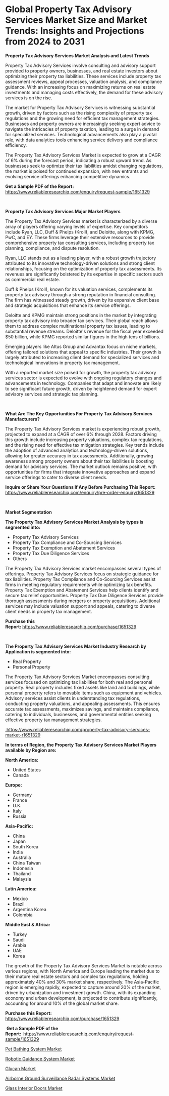 <p><h1>Global Property Tax Advisory Services Market Size and Market Trends: Insights and Projections from 2024 to 2031</h1></p><p><strong>Property Tax Advisory Services Market Analysis and Latest Trends</strong></p>
<p><p>Property Tax Advisory Services involve consulting and advisory support provided to property owners, businesses, and real estate investors about optimizing their property tax liabilities. These services include property tax assessment reviews, appeal processes, valuation analysis, and compliance guidance. With an increasing focus on maximizing returns on real estate investments and managing costs effectively, the demand for these advisory services is on the rise.</p><p>The market for Property Tax Advisory Services is witnessing substantial growth, driven by factors such as the rising complexity of property tax regulations and the growing need for efficient tax management strategies. Businesses and property owners are increasingly seeking expert advice to navigate the intricacies of property taxation, leading to a surge in demand for specialized services. Technological advancements also play a pivotal role, with data analytics tools enhancing service delivery and compliance efficiency.</p><p>The Property Tax Advisory Services Market is expected to grow at a CAGR of 6% during the forecast period, indicating a robust upward trend. As businesses seek to optimize their tax liabilities amidst changing regulations, the market is poised for continued expansion, with new entrants and evolving service offerings enhancing competitive dynamics.</p></p>
<p><strong>Get a Sample PDF of the Report:&nbsp;</strong> <a href="https://www.reliableresearchiq.com/enquiry/request-sample/1651329?utm_campaign=1121&utm_medium=2&utm_source=Github&utm_content=ia&utm_term=26092024&utm_id=property-tax-advisory-services">https://www.reliableresearchiq.com/enquiry/request-sample/1651329</a></p>
<p>&nbsp;</p>
<p><strong>Property Tax Advisory Services Major Market Players</strong></p>
<p><p>The Property Tax Advisory Services market is characterized by a diverse array of players offering varying levels of expertise. Key competitors include Ryan, LLC, Duff & Phelps (Kroll), and Deloitte, along with KPMG, PwC, and EY. These firms leverage their extensive resources to provide comprehensive property tax consulting services, including property tax planning, compliance, and dispute resolution.</p><p>Ryan, LLC stands out as a leading player, with a robust growth trajectory attributed to its innovative technology-driven solutions and strong client relationships, focusing on the optimization of property tax assessments. Its revenues are significantly bolstered by its expertise in specific sectors such as commercial real estate.</p><p>Duff & Phelps (Kroll), known for its valuation services, complements its property tax advisory through a strong reputation in financial consulting. The firm has witnessed steady growth, driven by its expansive client base and strategic acquisitions that enhance its service offerings.</p><p>Deloitte and KPMG maintain strong positions in the market by integrating property tax advisory into broader tax services. Their global reach allows them to address complex multinational property tax issues, leading to substantial revenue streams. Deloitte's revenue for the fiscal year exceeded $50 billion, while KPMG reported similar figures in the high tens of billions.</p><p>Emerging players like Altus Group and Advantax focus on niche markets, offering tailored solutions that appeal to specific industries. Their growth is largely attributed to increasing client demand for specialized services and technological innovations in property tax management.</p><p>With a reported market size poised for growth, the property tax advisory services sector is expected to evolve with ongoing regulatory changes and advancements in technology. Companies that adapt and innovate are likely to see significant future growth, driven by heightened demand for expert advisory services and strategic tax planning.</p></p>
<p>&nbsp;</p>
<p><strong>What Are The Key Opportunities For Property Tax Advisory Services Manufacturers?</strong></p>
<p><p>The Property Tax Advisory Services market is experiencing robust growth, projected to expand at a CAGR of over 6% through 2028. Factors driving this growth include increasing property valuations, complex tax regulations, and the rising need for effective tax mitigation strategies. Key trends include the adoption of advanced analytics and technology-driven solutions, allowing for greater accuracy in tax assessments. Additionally, growing awareness among property owners about their tax liabilities is boosting demand for advisory services. The market outlook remains positive, with opportunities for firms that integrate innovative approaches and expand service offerings to cater to diverse client needs.</p></p>
<p><strong>Inquire or Share Your Questions If Any Before Purchasing This Report:</strong> <a href="https://www.reliableresearchiq.com/enquiry/pre-order-enquiry/1651329?utm_campaign=1121&utm_medium=2&utm_source=Github&utm_content=ia&utm_term=26092024&utm_id=property-tax-advisory-services">https://www.reliableresearchiq.com/enquiry/pre-order-enquiry/1651329</a></p>
<p>&nbsp;</p>
<p><strong>Market Segmentation</strong></p>
<p><strong>The Property Tax Advisory Services Market Analysis by types is segmented into:</strong></p>
<p><ul><li>Property Tax Advisory Services</li><li>Property Tax Compliance and Co-Sourcing Services</li><li>Property Tax Exemption and Abatement Services</li><li>Property Tax Due Diligence Services</li><li>Others</li></ul></p>
<p><p>The Property Tax Advisory Services market encompasses several types of offerings. Property Tax Advisory Services focus on strategic guidance for tax liabilities. Property Tax Compliance and Co-Sourcing Services assist firms in meeting regulatory requirements while optimizing tax benefits. Property Tax Exemption and Abatement Services help clients identify and secure tax relief opportunities. Property Tax Due Diligence Services provide thorough assessments during mergers or property acquisitions. Additional services may include valuation support and appeals, catering to diverse client needs in property tax management.</p></p>
<p><strong>Purchase this Report:&nbsp;</strong><a href="https://www.reliableresearchiq.com/purchase/1651329?utm_campaign=1121&utm_medium=2&utm_source=Github&utm_content=ia&utm_term=26092024&utm_id=property-tax-advisory-services">https://www.reliableresearchiq.com/purchase/1651329</a></p>
<p>&nbsp;</p>
<p><strong>The Property Tax Advisory Services Market Industry Research by Application is segmented into:</strong></p>
<p><ul><li>Real Property</li><li>Personal Property</li></ul></p>
<p><p>The Property Tax Advisory Services Market encompasses consulting services focused on optimizing tax liabilities for both real and personal property. Real property includes fixed assets like land and buildings, while personal property refers to movable items such as equipment and vehicles. Advisory services assist clients in understanding tax regulations, conducting property valuations, and appealing assessments. This ensures accurate tax assessments, maximizes savings, and maintains compliance, catering to individuals, businesses, and governmental entities seeking effective property tax management strategies.</p></p>
<p><a href="https://www.reliableresearchiq.com/property-tax-advisory-services-market-r1651329?utm_campaign=1121&utm_medium=2&utm_source=Github&utm_content=ia&utm_term=26092024&utm_id=property-tax-advisory-services">&nbsp;https://www.reliableresearchiq.com/property-tax-advisory-services-market-r1651329</a></p>
<p><strong>In terms of Region, the Property Tax Advisory Services Market Players available by Region are:</strong></p>
<p>
    <p> <strong> North America: </strong>
        <ul>
            <li>United States</li>
            <li>Canada</li>
        </ul>
        </p> 
    <p> <strong> Europe: </strong>
        <ul>
            <li>Germany</li>
            <li>France</li>
            <li>U.K.</li>
            <li>Italy</li>
            <li>Russia</li>
        </ul>
        </p> 
    <p> <strong> Asia-Pacific: </strong>
        <ul>
            <li>China</li>
            <li>Japan</li>
            <li>South Korea</li>
            <li>India</li>
            <li>Australia</li>
            <li>China Taiwan</li>
            <li>Indonesia</li>
            <li>Thailand</li>
            <li>Malaysia</li>
        </ul>
        </p> 
    <p> <strong> Latin America: </strong>
        <ul>
            <li>Mexico</li>
            <li>Brazil</li>
            <li>Argentina Korea</li>
            <li>Colombia</li>
        </ul>
        </p> 
    <p> <strong> Middle East & Africa: </strong>
        <ul>
            <li>Turkey</li>
            <li>Saudi</li>
            <li>Arabia</li>
            <li>UAE</li>
            <li>Korea</li>
        </ul>
    </p>
    </p>
<p><p>The growth of the Property Tax Advisory Services Market is notable across various regions, with North America and Europe leading the market due to their mature real estate sectors and complex tax regulations, holding approximately 40% and 30% market share, respectively. The Asia-Pacific region is emerging rapidly, expected to capture around 20% of the market, driven by urbanization and investment growth. China, with its expanding economy and urban development, is projected to contribute significantly, accounting for around 10% of the global market share.</p></p>
<p><strong>Purchase this Report: </strong><a href="https://www.reliableresearchiq.com/purchase/1651329?utm_campaign=1121&utm_medium=2&utm_source=Github&utm_content=ia&utm_term=26092024&utm_id=property-tax-advisory-services">https://www.reliableresearchiq.com/purchase/1651329</a></p>
<p>&nbsp;<strong>Get a Sample PDF of the Report:&nbsp;&nbsp;</strong><a href="https://www.reliableresearchiq.com/enquiry/request-sample/1651329?utm_campaign=1121&utm_medium=2&utm_source=Github&utm_content=ia&utm_term=26092024&utm_id=property-tax-advisory-services">https://www.reliableresearchiq.com/enquiry/request-sample/1651329</a></p>
<p><strong></strong></p>
<p><p><a href="https://issuu.com/reportprime-2/docs/pet-bathing-system-market-size-2030_e237c1fc4e5b40?utm_campaign=1121&utm_medium=2&utm_source=Github&utm_content=ia&utm_term=26092024&utm_id=property-tax-advisory-services">Pet Bathing System Market</a></p><p><a href="https://github.com/Alanbrewer218/Market-Research-Report-List-1/blob/main/robotic-guidance-system-market.md?utm_campaign=1121&utm_medium=2&utm_source=Github&utm_content=ia&utm_term=26092024&utm_id=property-tax-advisory-services">Robotic Guidance System Market</a></p><p><a href="https://www.linkedin.com/pulse/strategic-roadmap-global-glucan-market-insights-opportunities-8s2bc?utm_campaign=1121&utm_medium=2&utm_source=Github&utm_content=ia&utm_term=26092024&utm_id=property-tax-advisory-services">Glucan Market</a></p><p><a href="https://github.com/rhiannafarm1/Market-Research-Report-List-1/blob/main/airborne-ground-surveillance-radar-systems-market.md?utm_campaign=1121&utm_medium=2&utm_source=Github&utm_content=ia&utm_term=26092024&utm_id=property-tax-advisory-services">Airborne Ground Surveillance Radar Systems Market</a></p><p><a href="https://issuu.com/reportprime-2/docs/glass-interior-doors-market-size-20_28ac5ff0e4c303?utm_campaign=1121&utm_medium=2&utm_source=Github&utm_content=ia&utm_term=26092024&utm_id=property-tax-advisory-services">Glass Interior Doors Market</a></p></p>